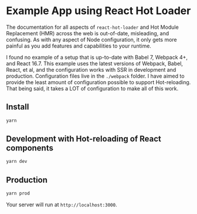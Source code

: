 # Example App using React Hot Loader

The documentation for all aspects of `react-hot-loader` and Hot Module Replacement (HMR) across the web is out-of-date, misleading, and confusing. As with any aspect of Node configuration, it only gets more painful as you add features and capabilities to your runtime.

I found no example of a setup that is up-to-date with Babel 7, Webpack 4+, and React 16.7. This example uses the latest versions of Webpack, Babel, React, et al, and the configuration works with SSR in development and production. Configuration files live in the `./webpack` folder. I have aimed to provide the least amount of configuration possible to support Hot-reloading. That being said, it takes a LOT of configuration to make all of this work.

## Install

```bash
yarn
```

## Development with Hot-reloading of React components

```bash
yarn dev
```

## Production
```bash
yarn prod
```

Your server will run at `http://localhost:3000`.
